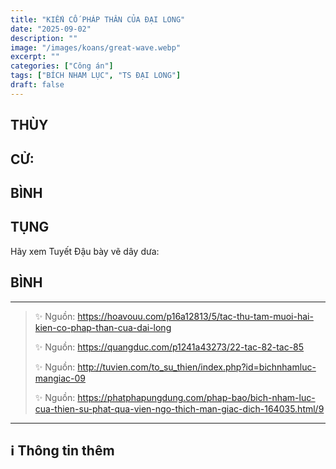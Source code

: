 ```yaml
---
title: "KIẾN CỐ PHÁP THÂN CỦA ĐẠI LONG"
date: "2025-09-02"
description: ""
image: "/images/koans/great-wave.webp"
excerpt: ""
categories: ["Công án"]
tags: ["BÍCH NHAM LỤC", "TS ĐẠI LONG"]
draft: false
---
```


## THÙY

> 

## CỬ:

> 

## BÌNH



## TỤNG

Hãy xem Tuyết Đậu bày vẽ dây dưa:

> 

## BÌNH



***

> ✨ Nguồn:  https://hoavouu.com/p16a12813/5/tac-thu-tam-muoi-hai-kien-co-phap-than-cua-dai-long
>
> ✨ Nguồn:  https://quangduc.com/p1241a43273/22-tac-82-tac-85
>
> ✨ Nguồn:  http://tuvien.com/to_su_thien/index.php?id=bichnhamluc-mangiac-09
>
> ✨ Nguồn:  https://phatphapungdung.com/phap-bao/bich-nham-luc-cua-thien-su-phat-qua-vien-ngo-thich-man-giac-dich-164035.html/9

***

## ℹ️ Thông tin thêm

[^1]: ⭐️ <a href="https://blog.phapthihoi.org/gt-member/ts-dai-long/" target="_blank">TS ĐẠI LONG</a>


